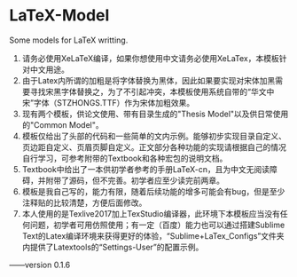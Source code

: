 # LaTeX-Model
Some models for LaTeX writting.
1. 请务必使用XeLaTeX编译，如果你想使用中文请务必使用XeLaTex，本模板针对中文用途。
2. 由于Latex内所谓的加粗是将字体替换为黑体，因此如果要实现对宋体加黑需要寻找宋黑字体替换之，为了不引起冲突，本模板使用系统自带的“华文中宋”字体（STZHONGS.TTF）作为宋体加粗效果。
3. 现有两个模板，供论文使用、带有目录生成的"Thesis Model"以及供日常使用的"Common Model"。
4. 模板仅给出了头部的代码和一些简单的文内示例。能够初步实现目录自定义、页边距自定义、页眉页脚自定义。正文部分各种功能的实现请根据自己的情况自行学习，可参考附带的Textbook和各种宏包的说明文档。
5. Textbook中给出了一本供初学者参考的手册LaTeX-cn，且为中文无阅读障碍，并附带了源码，但不完善。初学者应至少读完前两章。
6. 模板是我自己写的，能力有限，随着后续功能的增多可能会有bug，但是至少注释贴的比较清楚，方便后面修改。
7. 本人使用的是Texlive2017加上TexStudio编译器，此环境下本模板应当没有任何问题，初学者可用仿照使用；有一定（百度）能力也可以通过搭建Sublime Text的Latex编译环境来获得更好的体验，“Sublime+LaTex_Configs”文件夹内提供了Latextools的“Settings-User”的配置示例。

——version 0.1.6
